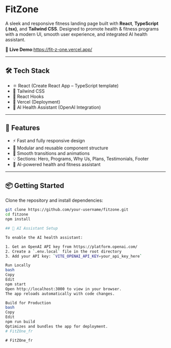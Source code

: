 
# FitZone 

A sleek and responsive fitness landing page built with **React**, **TypeScript (.tsx)**, and **Tailwind CSS**. Designed to promote health & fitness programs with a modern UI, smooth user experience, and integrated AI health assistant.

🚀 **Live Demo**:https://fit-z-one.vercel.app/

---

## 🛠️ Tech Stack

- ⚛️ React (Create React App – TypeScript template)
- 💅 Tailwind CSS
- 🧠 React Hooks
- 🚀 Vercel (Deployment)
- 🤖 AI Health Assistant (OpenAI Integration)

---

## 📂 Features

- ⚡ Fast and fully responsive design
- 🎯 Modular and reusable component structure
- 🎨 Smooth transitions and animations
- 💡 Sections: Hero, Programs, Why Us, Plans, Testimonials, Footer
- 🤖 AI-powered health and fitness assistant

---

## 📦 Getting Started

Clone the repository and install dependencies:

```bash
git clone https://github.com/your-username/fitzone.git
cd fitzone
npm install

## 🤖 AI Assistant Setup

To enable the AI health assistant:

1. Get an OpenAI API key from https://platform.openai.com/
2. Create a `.env.local` file in the root directory
3. Add your API key: `VITE_OPENAI_API_KEY=your_api_key_here`

Run Locally
bash
Copy
Edit
npm start
Open http://localhost:3000 to view in your browser.
The app reloads automatically with code changes.

Build for Production
bash
Copy
Edit
npm run build
Optimizes and bundles the app for deployment.
#   F i t Z O n e _ f r  
 #   F i t Z O n e _ f r  
 